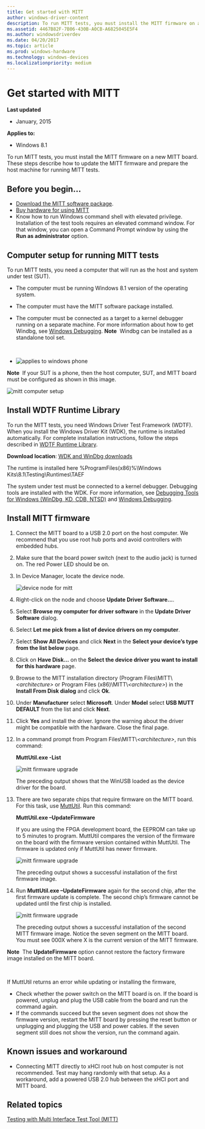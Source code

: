 ```yaml
---
title: Get started with MITT
author: windows-driver-content
description: To run MITT tests, you must install the MITT firmware on a new MITT board. These steps describe how to update the MITT firmware and prepare the host machine for running MITT tests.
ms.assetid: 4467B82F-7B06-430B-A0CB-A6825045E5F4
ms.author: windowsdriverdev
ms.date: 04/20/2017
ms.topic: article
ms.prod: windows-hardware
ms.technology: windows-devices
ms.localizationpriority: medium
---
```


# Get started with MITT


**Last updated**

-   January, 2015

**Applies to:**

-   Windows 8.1

To run MITT tests, you must install the MITT firmware on a new MITT board. These steps describe how to update the MITT firmware and prepare the host machine for running MITT tests.

## Before you begin...


-   [Download the MITT software package](https://msdn.microsoft.com/library/windows/hardware/dn919810).
-   [Buy hardware for using MITT](https://msdn.microsoft.com/library/windows/hardware/dn919811)
-   Know how to run Windows command shell with elevated privilege. Installation of the test tools requires an elevated command window. For that window, you can open a Command Prompt window by using the **Run as administrator** option.

## Computer setup for running MITT tests


To run MITT tests, you need a computer that will run as the host and system under test (SUT).

-   The computer must be running Windows 8.1 version of the operating system.
-   The computer must have the MITT software package installed.
-   The computer must be connected as a target to a kernel debugger running on a separate machine. For more information about how to get Windbg, see [Windows Debugging](http://msdn.microsoft.com/library/windows/hardware/ff551063.aspx).
    **Note**  Windbg can be installed as a standalone tool set.

     

-   ![applies to windows phone](images/Phone.png)

**Note**  If your SUT is a phone, then the host computer, SUT, and MITT board must be configured as shown in this image.

![mitt computer setup](images/mitt-computer-setup.jpg)

## Install WDTF Runtime Library


To run the MITT tests, you need Windows Driver Test Framework (WDTF). When you install the Windows Driver Kit (WDK), the runtime is installed automatically. For complete installation instructions, follow the steps described in [WDTF Runtime Library](https://msdn.microsoft.com/library/windows/hardware/hh831856).

**Download location**: [WDK and WinDbg downloads](https://go.microsoft.com/fwlink/p/?LinkId=733614)

The runtime is installed here %ProgramFiles(x86)%\\Windows Kits\\8.1\\Testing\\Runtimes\\TAEF

The system under test must be connected to a kernel debugger. Debugging tools are installed with the WDK. For more information, see [Debugging Tools for Windows (WinDbg, KD, CDB, NTSD)](https://msdn.microsoft.com/library/windows/hardware/ff551063) and [Windows Debugging](https://msdn.microsoft.com/library/windows/hardware/ff558823).

## Install MITT firmware


1.  Connect the MITT board to a USB 2.0 port on the host computer. We recommend that you use root hub ports and avoid controllers with embedded hubs.
2.  Make sure that the board power switch (next to the audio jack) is turned on. The red Power LED should be on.
3.  In Device Manager, locate the device node.

    ![device node for mitt](images/install-mitt.png)

4.  Right-click on the node and choose **Update Driver Software...**.
5.  Select **Browse my computer for driver software** in the **Update Driver Software** dialog.
6.  Select **Let me pick from a list of device drivers on my computer**.
7.  Select **Show All Devices** and click **Next** in the **Select your device’s type from the list below** page.
8.  Click on **Have Disk...** on the **Select the device driver you want to install for this hardware** page.
9.  Browse to the MITT installation directory (Program Files\\MITT\\*&lt;architecture&gt;* or Program Files (x86)\\MITT\\*&lt;architecture&gt;*) in the **Install From Disk dialog** and click **Ok**.
10. Under **Manufacturer** select **Microsoft**. Under **Model** select **USB MUTT DEFAULT** from the list and click **Next**.
11. Click **Yes** and install the driver. Ignore the warning about the driver might be compatible with the hardware. Close the final page.
12. In a command prompt from Program Files\\MITT\\*&lt;architecture&gt;*, run this command:

    **MuttUtil.exe -List**

    ![mitt firmware upgrade](images/mitt-setup1.png)

    The preceding output shows that the WinUSB loaded as the device driver for the board.

13. There are two separate chips that require firmware on the MITT board. For this task, use [MuttUtil](https://msdn.microsoft.com/library/windows/hardware/dn376874). Run this command:

    **MuttUtil.exe –UpdateFirmware**

    If you are using the FPGA development board, the EEPROM can take up to 5 minutes to program. MuttUtil compares the version of the firmware on the board with the firmware version contained within MuttUtil. The firmware is updated only if MuttUtil has newer firmware.

    ![mitt firmware upgrade](images/mitt-setup2.png)

    The preceding output shows a successful installation of the first firmware image.

14. Run **MuttUtil.exe –UpdateFirmware** again for the second chip, after the first firmware update is complete. The second chip’s firmware cannot be updated until the first chip is installed.

    ![mitt firmware upgrade](images/mitt-setup3.png)

    The preceding output shows a successful installation of the second MITT firmware image. Notice the seven segment on the MITT board. You must see 000X where X is the current version of the MITT firmware.

**Note**  The **UpdateFirmware** option cannot restore the factory firmware image installed on the MITT board.

 

If MuttUtil returns an error while updating or installing the firmware,

-   Check whether the power switch on the MITT board is on. If the board is powered, unplug and plug the USB cable from the board and run the command again.
-   If the commands succeed but the seven segment does not show the firmware version, restart the MITT board by pressing the reset button or unplugging and plugging the USB and power cables. If the seven segment still does not show the version, run the command again.

## Known issues and workaround


-   Connecting MITT directly to xHCI root hub on host computer is not recommended. Test may hang randomly with that setup. As a workaround, add a powered USB 2.0 hub between the xHCI port and MITT board.

## Related topics
[Testing with Multi Interface Test Tool (MITT)](https://msdn.microsoft.com/library/windows/hardware/dn919874)  



